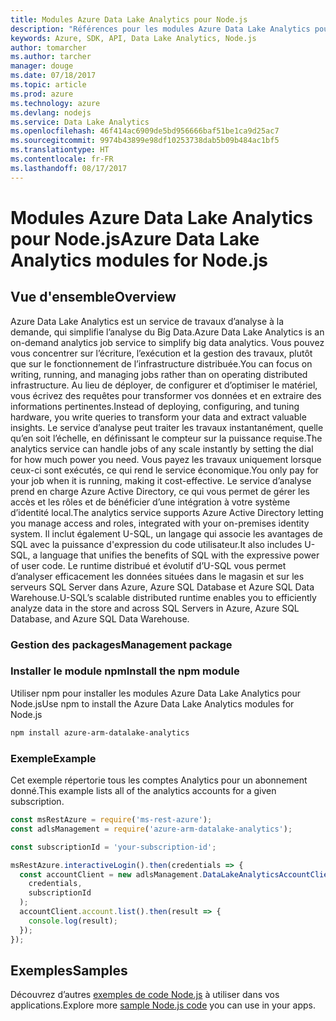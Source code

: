 ```yaml
---
title: Modules Azure Data Lake Analytics pour Node.js
description: "Références pour les modules Azure Data Lake Analytics pour Node.js"
keywords: Azure, SDK, API, Data Lake Analytics, Node.js
author: tomarcher
ms.author: tarcher
manager: douge
ms.date: 07/18/2017
ms.topic: article
ms.prod: azure
ms.technology: azure
ms.devlang: nodejs
ms.service: Data Lake Analytics
ms.openlocfilehash: 46f414ac6909de5bd956666baf51be1ca9d25ac7
ms.sourcegitcommit: 9974b43899e98df10253738dab5b09b484ac1bf5
ms.translationtype: HT
ms.contentlocale: fr-FR
ms.lasthandoff: 08/17/2017
---
```

# <a name="azure-data-lake-analytics-modules-for-nodejs"></a><span data-ttu-id="b8340-104">Modules Azure Data Lake Analytics pour Node.js</span><span class="sxs-lookup"><span data-stu-id="b8340-104">Azure Data Lake Analytics modules for Node.js</span></span>

## <a name="overview"></a><span data-ttu-id="b8340-105">Vue d'ensemble</span><span class="sxs-lookup"><span data-stu-id="b8340-105">Overview</span></span>
<span data-ttu-id="b8340-106">Azure Data Lake Analytics est un service de travaux d’analyse à la demande, qui simplifie l’analyse du Big Data.</span><span class="sxs-lookup"><span data-stu-id="b8340-106">Azure Data Lake Analytics is an on-demand analytics job service to simplify big data analytics.</span></span> <span data-ttu-id="b8340-107">Vous pouvez vous concentrer sur l’écriture, l’exécution et la gestion des travaux, plutôt que sur le fonctionnement de l’infrastructure distribuée.</span><span class="sxs-lookup"><span data-stu-id="b8340-107">You can focus on writing, running, and managing jobs rather than on operating distributed infrastructure.</span></span> <span data-ttu-id="b8340-108">Au lieu de déployer, de configurer et d’optimiser le matériel, vous écrivez des requêtes pour transformer vos données et en extraire des informations pertinentes.</span><span class="sxs-lookup"><span data-stu-id="b8340-108">Instead of deploying, configuring, and tuning hardware, you write queries to transform your data and extract valuable insights.</span></span> <span data-ttu-id="b8340-109">Le service d’analyse peut traiter les travaux instantanément, quelle qu’en soit l’échelle, en définissant le compteur sur la puissance requise.</span><span class="sxs-lookup"><span data-stu-id="b8340-109">The analytics service can handle jobs of any scale instantly by setting the dial for how much power you need.</span></span> <span data-ttu-id="b8340-110">Vous payez les travaux uniquement lorsque ceux-ci sont exécutés, ce qui rend le service économique.</span><span class="sxs-lookup"><span data-stu-id="b8340-110">You only pay for your job when it is running, making it cost-effective.</span></span> <span data-ttu-id="b8340-111">Le service d’analyse prend en charge Azure Active Directory, ce qui vous permet de gérer les accès et les rôles et de bénéficier d’une intégration à votre système d’identité local.</span><span class="sxs-lookup"><span data-stu-id="b8340-111">The analytics service supports Azure Active Directory letting you manage access and roles, integrated with your on-premises identity system.</span></span> <span data-ttu-id="b8340-112">Il inclut également U-SQL, un langage qui associe les avantages de SQL avec la puissance d'expression du code utilisateur.</span><span class="sxs-lookup"><span data-stu-id="b8340-112">It also includes U-SQL, a language that unifies the benefits of SQL with the expressive power of user code.</span></span> <span data-ttu-id="b8340-113">Le runtime distribué et évolutif d’U-SQL vous permet d’analyser efficacement les données situées dans le magasin et sur les serveurs SQL Server dans Azure, Azure SQL Database et Azure SQL Data Warehouse.</span><span class="sxs-lookup"><span data-stu-id="b8340-113">U-SQL’s scalable distributed runtime enables you to efficiently analyze data in the store and across SQL Servers in Azure, Azure SQL Database, and Azure SQL Data Warehouse.</span></span>

### <a name="management-package"></a><span data-ttu-id="b8340-114">Gestion des packages</span><span class="sxs-lookup"><span data-stu-id="b8340-114">Management package</span></span>

### <a name="install-the-npm-module"></a><span data-ttu-id="b8340-115">Installer le module npm</span><span class="sxs-lookup"><span data-stu-id="b8340-115">Install the npm module</span></span>

<span data-ttu-id="b8340-116">Utiliser npm pour installer les modules Azure Data Lake Analytics pour Node.js</span><span class="sxs-lookup"><span data-stu-id="b8340-116">Use npm to install the Azure Data Lake Analytics modules for Node.js</span></span>

```bash
npm install azure-arm-datalake-analytics
```

### <a name="example"></a><span data-ttu-id="b8340-117">Exemple</span><span class="sxs-lookup"><span data-stu-id="b8340-117">Example</span></span>

<span data-ttu-id="b8340-118">Cet exemple répertorie tous les comptes Analytics pour un abonnement donné.</span><span class="sxs-lookup"><span data-stu-id="b8340-118">This example lists all of the analytics accounts for a given subscription.</span></span>

```javascript
const msRestAzure = require('ms-rest-azure');
const adlsManagement = require('azure-arm-datalake-analytics');

const subscriptionId = 'your-subscription-id';

msRestAzure.interactiveLogin().then(credentials => {
  const accountClient = new adlsManagement.DataLakeAnalyticsAccountClient(
    credentials,
    subscriptionId
  );
  accountClient.account.list().then(result => {
    console.log(result);
  });
});
```

## <a name="samples"></a><span data-ttu-id="b8340-119">Exemples</span><span class="sxs-lookup"><span data-stu-id="b8340-119">Samples</span></span>

<span data-ttu-id="b8340-120">Découvrez d’autres [exemples de code Node.js](https://azure.microsoft.com/resources/samples/?platform=nodejs) à utiliser dans vos applications.</span><span class="sxs-lookup"><span data-stu-id="b8340-120">Explore more [sample Node.js code](https://azure.microsoft.com/resources/samples/?platform=nodejs) you can use in your apps.</span></span>
